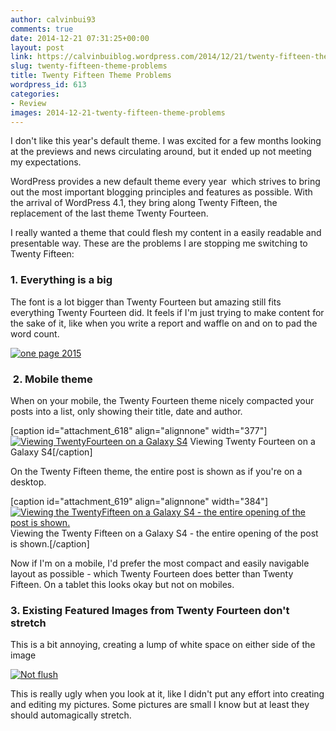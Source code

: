```yaml
---
author: calvinbui93
comments: true
date: 2014-12-21 07:31:25+00:00
layout: post
link: https://calvinbuiblog.wordpress.com/2014/12/21/twenty-fifteen-theme-problems/
slug: twenty-fifteen-theme-problems
title: Twenty Fifteen Theme Problems
wordpress_id: 613
categories:
- Review
images: 2014-12-21-twenty-fifteen-theme-problems
---
```


I don't like this year's default theme. I was excited for a few months looking at the previews and news circulating around, but it ended up not meeting my expectations.

<!-- more -->

WordPress provides a new default theme every year  which strives to bring out the most important blogging principles and features as possible. With the arrival of WordPress 4.1, they bring along Twenty Fifteen, the replacement of the last theme Twenty Fourteen.

I really wanted a theme that could flesh my content in a easily readable and presentable way. These are the problems I are stopping me switching to Twenty Fifteen:


### 1. Everything is a big


The font is a lot bigger than Twenty Fourteen but amazing still fits everything Twenty Fourteen did. It feels if I'm just trying to make content for the sake of it, like when you write a report and waffle on and on to pad the word count.

[![one page 2015](http://calvinbuiblog.files.wordpress.com/2014/12/one-page-2015.png)](http://calvinbuiblog.files.wordpress.com/2014/12/one-page-2015.png)


###  2. Mobile theme


When on your mobile, the Twenty Fourteen theme nicely compacted your posts into a list, only showing their title, date and author.

[caption id="attachment_618" align="alignnone" width="377"][![Viewing TwentyFourteen on a Galaxy S4](http://calvinbuiblog.files.wordpress.com/2014/12/mobile-t14.png)](http://calvinbuiblog.files.wordpress.com/2014/12/mobile-t14.png) Viewing Twenty Fourteen on a Galaxy S4[/caption]

On the Twenty Fifteen theme, the entire post is shown as if you're on a desktop.

[caption id="attachment_619" align="alignnone" width="384"][![Viewing the TwentyFifteen on a Galaxy S4 - the entire opening of the post is shown.](http://calvinbuiblog.files.wordpress.com/2014/12/mobile-t15.png)](http://calvinbuiblog.files.wordpress.com/2014/12/mobile-t15.png) Viewing the Twenty Fifteen on a Galaxy S4 - the entire opening of the post is shown.[/caption]

Now if I'm on a mobile, I'd prefer the most compact and easily navigable layout as possible - which Twenty Fourteen does better than Twenty Fifteen. On a tablet this looks okay but not on mobiles.


### 3. Existing Featured Images from Twenty Fourteen don't stretch


This is a bit annoying, creating a lump of white space on either side of the image

[![Not flush](http://calvinbuiblog.files.wordpress.com/2014/12/not-flush1.png)](http://calvinbuiblog.files.wordpress.com/2014/12/not-flush1.png)



This is really ugly when you look at it, like I didn't put any effort into creating and editing my pictures. Some pictures are small I know but at least they should automagically stretch.
